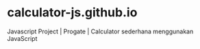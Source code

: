 # calculator-js.github.io
Javascript Project | Progate | Calculator sederhana menggunakan JavaScript
